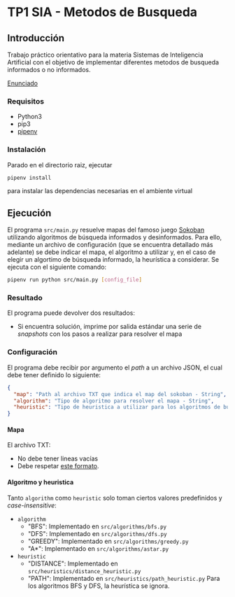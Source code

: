 
# TP1 SIA - Metodos de Busqueda

## Introducción

Trabajo práctico orientativo para la materia Sistemas de Inteligencia Artificial con el
objetivo de implementar diferentes metodos de busqueda informados o no informados.

[Enunciado](docs/SIA_TP1.pdf)

### Requisitos

- Python3
- pip3
- [pipenv](https://pypi.org/project/pipenv/)

### Instalación

Parado en el directorio raiz, ejecutar

```sh
pipenv install
```

para instalar las dependencias necesarias en el ambiente virtual

## Ejecución
El programa `src/main.py` resuelve mapas del famoso juego [Sokoban](http://www.game-sokoban.com/) utilizando algoritmos de búsqueda informados y desinformados.
Para ello, mediante un archivo de configuración (que se encuentra detallado más adelante) se debe indicar el mapa, el algoritmo a utilizar y, en el caso de elegir un algortimo de búsqueda informado, la heurística a considerar.
Se ejecuta con el siguiente comando:
````sh
pipenv run python src/main.py [config_file]
````

### Resultado
El programa puede devolver dos resultados:
- Si encuentra solución, imprime por salida estándar una serie de _snapshots_ con los pasos a realizar para resolver el mapa

### Configuración
El programa debe recibir por argumento el _path_ a un archivo JSON, el cual debe tener definido lo siguiente:
````json
{
  "map": "Path al archivo TXT que indica el map del sokoban - String",
  "algorithm": "Tipo de algoritmo para resolver el mapa - String",
  "heuristic": "Tipo de heuristica a utilizar para los algoritmos de búsqueda informados - String"
}
````
#### Mapa
El archivo TXT:
- No debe tener lineas vacías 
- Debe respetar [este formato](http://www.sokobano.de/wiki/index.php?title=Level_format).

#### Algoritmo y heuristica
Tanto `algorithm` como `heuristic` solo toman ciertos valores predefinidos y *case-insensitive*:
- `algorithm`
  - "BFS": Implementado en `src/algorithms/bfs.py` 
  - "DFS": Implementado en `src/algorithms/dfs.py`
  - "GREEDY": Implementado en `src/algorithms/greedy.py`
  - "A*": Implementado en `src/algorithms/astar.py`
- `heuristic`
  - "DISTANCE": Implementado en `src/heuristics/distance_heuristic.py`
  - "PATH": Implementado en `src/heuristics/path_heuristic.py`
Para los algoritmos BFS y DFS, la heurística se ignora.
